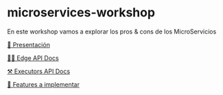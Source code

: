 # microservices-workshop

En este workshop vamos a explorar los pros & cons de los MicroServicios

[🎯 Presentación](./presentation)

[🤹‍♀️ Edge API Docs](./calculator/edge-doc)

[⚒ Executors API Docs](./calculator/executors-doc)

[📝 Features a implementar](./features)